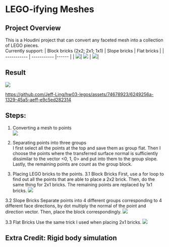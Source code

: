 # LEGO-ifying Meshes

## Project Overview
This is a Houdini project that can convert any faceted mesh into a collection of LEGO pieces.  
Currently support:
| Block bricks (2x2; 2x1; 1x1)     | Slope bricks         | Flat bricks        |
| -----------                      | -----------          |------              |
| ![](Images/block_brick.png)| ![](Images/slope_brick.png) | ![](Images/flat_brick.png)|

## Result
![](Images/5.png)  

https://github.com/Jeff-Ling/hw03-legos/assets/74678923/6249256a-1329-45a5-aeff-e9c5ed282314


## Steps:
1. Converting a mesh to points  
    ![](Images/1.png)

3. Separating points into three groups  
  I first select all the points at the top and save them as group flat. Then I choose the points where the transferred surface normal is sufficiently dissimilar to the vector <0, 1, 0> and put into them to the group slope. Lastly, the remaining points are count as the group block.

4. Placing LEGO bricks to the points.
  3.1 Block Bricks
       First, use a for loop to find out all the points that are able to place a 2x2 brick. Then, do the same thing for 2x1 bricks. The remaining points are replaced by 1x1 bricks.
       ![](Images/2.png)

  3.2 Slope Bricks
       Separate points into 4 different groups corresponding to 4 different face directions, by dot multiply the normal of the point and direction vector. Then, place the block correspondingly.
       ![](Images/3.png)  

  3.3 Flat Bricks
       Use the same trick I used when placing 2x1 bricks.
       ![](Images/4.png)  

## Extra Credit: Rigid body simulation
